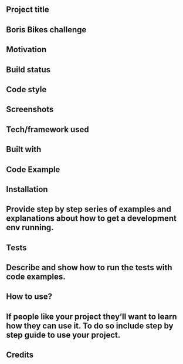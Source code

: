 ## Project title
## Boris Bikes challenge

## Motivation

## Build status


## Code style

## Screenshots


## Tech/framework used


## Built with


## Code Example


## Installation
## Provide step by step series of examples and explanations about how to get a development env running.

## Tests
## Describe and show how to run the tests with code examples.

## How to use?
## If people like your project they’ll want to learn how they can use it. To do so include step by step guide to use your project.

## Credits


